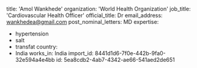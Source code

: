 title: 'Amol Wankhede'
organization: 'World Health Organization'
job_title: 'Cardiovascular Health Officer'
official_title: Dr
email_address: wankhedea@gmail.com
post_nominal_letters: MD
expertise:
  - hypertension
  - salt
  - transfat
country:
  - India
works_in: India
import_id: 8441d1d6-7f0e-442b-9fa0-32e594a4e4bb
id: 5ea8cdb2-4ab7-4342-ae66-541aed2de651
